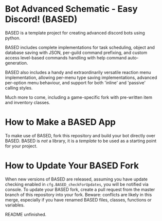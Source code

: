 # Bot Advanced Schematic - Easy Discord! (BASED)
BASED is a template project for creating advanced discord bots using python.

BASED includes complete implementations for task scheduling, object and database saving with JSON, per-guild command prefixing, and custom access level-based commands handling with help command auto-generation.

BASED also includes a handy and extraordinarily versatile reaction menu implementation, allowing per-menu type saving implementations, advanced per-option menu behaviour, and support for both 'inline' and 'passive' calling styles.

Much more to come, including a game-specific fork with pre-written item and inventory classes.

# How to Make a BASED App
To make use of BASED, fork this repository and build your bot directly over BASED.
BASED is *not* a library, it is a *template* to be used as a starting point for your project.

# How to Update Your BASED Fork
When new versions of BASED are released, assuming you have update checking enabled in `cfg.BASED_checkForUpdates`, you will be notified via console.
To update your BASED fork, create a pull request from the master branch of this repository into your fork.
Beware: conflicts are likely in this merge, especially if you have renamed BASED files, classes, functions or variables.

README unfinished.
